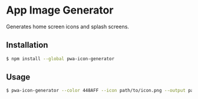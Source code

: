 # App Image Generator

Generates home screen icons and splash screens.

## Installation

```sh
$ npm install --global pwa-icon-generator
```

## Usage

```sh
$ pwa-icon-generator --color 448AFF --icon path/to/icon.png --output path/to/output/
```
